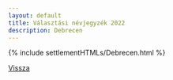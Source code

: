 ```yaml
---
layout: default
title: Választási névjegyzék 2022
description: Debrecen
---
```


{% include settlementHTMLs/Debrecen.html %}

[Vissza](./)